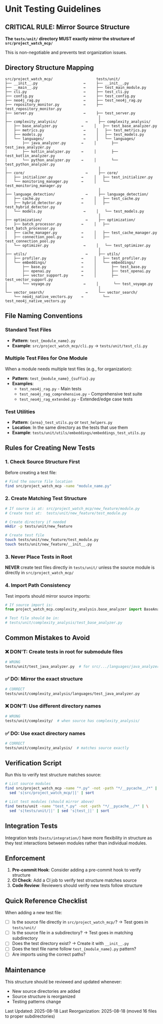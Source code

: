 # Unit Testing Guidelines

## CRITICAL RULE: Mirror Source Structure

**The `tests/unit/` directory MUST exactly mirror the structure of `src/project_watch_mcp/`**

This is non-negotiable and prevents test organization issues.

## Directory Structure Mapping

```
src/project_watch_mcp/                    tests/unit/
├── __init__.py                     →     ├── __init__.py
├── __main__.py                     →     ├── test_main_module.py
├── cli.py                          →     ├── test_cli.py
├── config.py                       →     ├── test_config.py
├── neo4j_rag.py                    →     ├── test_neo4j_rag.py
├── repository_monitor.py           →     ├── test_repository_monitor.py
├── server.py                       →     ├── test_server.py
│                                          │
├── complexity_analysis/             →     ├── complexity_analysis/
│   ├── base_analyzer.py           →     │   ├── test_base_analyzer.py
│   ├── metrics.py                  →     │   ├── test_metrics.py
│   ├── models.py                   →     │   ├── test_models.py
│   └── languages/                  →     │   └── languages/
│       ├── java_analyzer.py       →     │       ├── test_java_analyzer.py
│       ├── kotlin_analyzer.py     →     │       ├── test_kotlin_analyzer.py
│       └── python_analyzer.py     →     │       └── test_python_analyzer.py
│                                          │
├── core/                            →     ├── core/
│   ├── initializer.py             →     │   ├── test_initializer.py
│   └── monitoring_manager.py      →     │   └── test_monitoring_manager.py
│                                          │
├── language_detection/              →     ├── language_detection/
│   ├── cache.py                   →     │   ├── test_cache.py
│   ├── hybrid_detector.py         →     │   ├── test_hybrid_detector.py
│   └── models.py                   →     │   └── test_models.py
│                                          │
├── optimization/                    →     ├── optimization/
│   ├── batch_processor.py         →     │   ├── test_batch_processor.py
│   ├── cache_manager.py           →     │   ├── test_cache_manager.py
│   ├── connection_pool.py         →     │   ├── test_connection_pool.py
│   └── optimizer.py                →     │   └── test_optimizer.py
│                                          │
├── utils/                           →     ├── utils/
│   ├── profiler.py                →     │   ├── test_profiler.py
│   └── embeddings/                →     │   └── embeddings/
│       ├── base.py                →     │       ├── test_base.py
│       ├── openai.py              →     │       ├── test_openai.py
│       ├── vector_support.py      →     │       ├── test_vector_support.py
│       └── voyage.py               →     │       └── test_voyage.py
│                                          │
└── vector_search/                   →     └── vector_search/
    └── neo4j_native_vectors.py    →         └── test_neo4j_native_vectors.py
```

## File Naming Conventions

### Standard Test Files
- **Pattern**: `test_{module_name}.py`
- **Example**: `src/project_watch_mcp/cli.py` → `tests/unit/test_cli.py`

### Multiple Test Files for One Module
When a module needs multiple test files (e.g., for organization):
- **Pattern**: `test_{module_name}_{suffix}.py`
- **Examples**:
  - `test_neo4j_rag.py` - Main tests
  - `test_neo4j_rag_comprehensive.py` - Comprehensive test suite
  - `test_neo4j_rag_extended.py` - Extended/edge case tests

### Test Utilities
- **Pattern**: `{area}_test_utils.py` or `test_helpers.py`
- **Location**: In the same directory as the tests that use them
- **Example**: `tests/unit/utils/embeddings/embeddings_test_utils.py`

## Rules for Creating New Tests

### 1. Check Source Structure First
Before creating a test file:
```bash
# Find the source file location
find src/project_watch_mcp -name "module_name.py"
```

### 2. Create Matching Test Structure
```bash
# If source is at: src/project_watch_mcp/new_feature/module.py
# Create test at:  tests/unit/new_feature/test_module.py

# Create directory if needed
mkdir -p tests/unit/new_feature

# Create test file
touch tests/unit/new_feature/test_module.py
touch tests/unit/new_feature/__init__.py
```

### 3. Never Place Tests in Root
**NEVER** create test files directly in `tests/unit/` unless the source module is directly in `src/project_watch_mcp/`

### 4. Import Path Consistency
Test imports should mirror source imports:
```python
# If source import is:
from project_watch_mcp.complexity_analysis.base_analyzer import BaseAnalyzer

# Test file should be in:
# tests/unit/complexity_analysis/test_base_analyzer.py
```

## Common Mistakes to Avoid

### ❌ DON'T: Create tests in root for submodule files
```bash
# WRONG
tests/unit/test_java_analyzer.py  # for src/.../languages/java_analyzer.py
```

### ✅ DO: Mirror the exact structure
```bash
# CORRECT
tests/unit/complexity_analysis/languages/test_java_analyzer.py
```

### ❌ DON'T: Use different directory names
```bash
# WRONG
tests/unit/complexity/  # when source has complexity_analysis/
```

### ✅ DO: Use exact directory names
```bash
# CORRECT
tests/unit/complexity_analysis/  # matches source exactly
```

## Verification Script

Run this to verify test structure matches source:
```bash
# List source modules
find src/project_watch_mcp -name "*.py" -not -path "*/__pycache__/*" | \
  sed 's|src/project_watch_mcp/||' | sort

# List test modules (should mirror above)
find tests/unit -name "test_*.py" -not -path "*/__pycache__/*" | \
  sed 's|tests/unit/||' | sed 's|test_||' | sort
```

## Integration Tests

Integration tests (`tests/integration/`) have more flexibility in structure as they test interactions between modules rather than individual modules.

## Enforcement

1. **Pre-commit Hook**: Consider adding a pre-commit hook to verify structure
2. **CI Check**: Add a CI job to verify test structure matches source
3. **Code Review**: Reviewers should verify new tests follow structure

## Quick Reference Checklist

When adding a new test file:
- [ ] Is the source file directly in `src/project_watch_mcp/`? → Test goes in `tests/unit/`
- [ ] Is the source file in a subdirectory? → Test goes in matching subdirectory
- [ ] Does the test directory exist? → Create it with `__init__.py`
- [ ] Does the test file name follow `test_{module_name}.py` pattern?
- [ ] Are imports using the correct paths?

## Maintenance

This structure should be reviewed and updated whenever:
- New source directories are added
- Source structure is reorganized
- Testing patterns change

Last Updated: 2025-08-18
Last Reorganization: 2025-08-18 (moved 16 files to proper subdirectories)